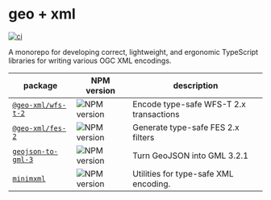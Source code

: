 # geo + xml

[![ci](https://github.com/SKalt/geo-xml/actions/workflows/ci.yaml/badge.svg)](https://github.com/SKalt/geo-xml/actions/workflows/ci.yaml)

A monorepo for developing correct, lightweight, and ergonomic TypeScript libraries for writing various OGC XML encodings.

<table>
  <thead>
    <tr>
      <th>package</th>
      <th>NPM version</th>
      <th>description</th>
    </tr>
  </thead>
  <tbody>
    <tr>
      <td><a href="./packages/wfs-t-2/README.md"><code>@geo-xml/wfs-t-2</code></a></td>
      <td>
        <img src="https://img.shields.io/npm/v/@geo-xml/wfs-t-2" alt="NPM version" title="NPM version">
      </td>
      <td>
        Encode type-safe WFS-T 2.x transactions
      </td>
    </tr>
    <tr>
      <td>
      <a href="./packages/fes-2/README.md"><code>@geo-xml/fes-2</code></a></td>
      <td>
        <img src="https://img.shields.io/npm/v/@geo-xml/fes-2" alt="NPM version" title="NPM version">
      </td>
      <td>
        Generate type-safe FES 2.x filters
      </td>
    </tr>
    <tr>
      <td><a href="./packages/gml-3/README.md"><code>geojson-to-gml-3</code></a></td>
      <td>
        <img src="https://img.shields.io/npm/v/geojson-to-gml-3" alt="NPM version" title="NPM version">
      </td>
      <td>
        Turn GeoJSON into GML 3.2.1
      </td>
    </tr>
    <tr>
      <td><a href="./packages/minimxml/README.md"><code>minimxml</code></a></td>
      <td>
        <img src="https://img.shields.io/npm/v/minimxml" alt="NPM version" title="NPM version">
      </td>
      <td>
        Utilities for type-safe XML encoding.
      </td>
    </tr>
  </tbody>
</table>

<!-- TODO: ci/cd -->
<!-- TODO: benchmarks -->
